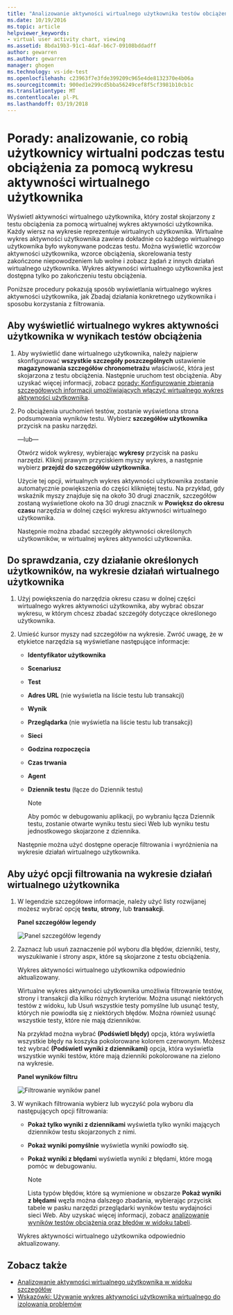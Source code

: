 ```yaml
---
title: "Analizowanie aktywności wirtualnego użytkownika testów obciążenia w programie Visual Studio | Dokumentacja firmy Microsoft"
ms.date: 10/19/2016
ms.topic: article
helpviewer_keywords:
- virtual user activity chart, viewing
ms.assetid: 8bda19b3-91c1-4daf-b6c7-09108bddadff
author: gewarren
ms.author: gewarren
manager: ghogen
ms.technology: vs-ide-test
ms.openlocfilehash: c23963f7e3fde399209c965e4de8132370e4b06a
ms.sourcegitcommit: 900ed1e299cd5bba56249cef8f5cf3981b10cb1c
ms.translationtype: MT
ms.contentlocale: pl-PL
ms.lasthandoff: 03/19/2018
---
```

# <a name="how-to-analyze-what-virtual-users-are-doing-during-a-load-test-using-the-virtual-user-activity-chart"></a>Porady: analizowanie, co robią użytkownicy wirtualni podczas testu obciążenia za pomocą wykresu aktywności wirtualnego użytkownika

Wyświetl aktywności wirtualnego użytkownika, który został skojarzony z testu obciążenia za pomocą wirtualnej wykres aktywności użytkownika. Każdy wiersz na wykresie reprezentuje wirtualnych użytkownika. Wirtualne wykres aktywności użytkownika zawiera dokładnie co każdego wirtualnego użytkownika było wykonywane podczas testu. Można wyświetlić wzorców aktywności użytkownika, wzorce obciążenia, skorelowania testy zakończone niepowodzeniem lub wolne i zobacz żądań z innych działań wirtualnego użytkownika. Wykres aktywności wirtualnego użytkownika jest dostępna tylko po zakończeniu testu obciążenia.

Poniższe procedury pokazują sposób wyświetlania wirtualnego wykres aktywności użytkownika, jak Zbadaj działania konkretnego użytkownika i sposobu korzystania z filtrowania.

## <a name="to-view-the-virtual-user-activity-chart-in-your-load-test-results"></a>Aby wyświetlić wirtualnego wykres aktywności użytkownika w wynikach testów obciążenia

1.  Aby wyświetlić dane wirtualnego użytkownika, należy najpierw skonfigurować **wszystkie szczegóły poszczególnych** ustawienie **magazynowania szczegółów chronometrażu** właściwość, która jest skojarzona z testu obciążenia. Następnie uruchom test obciążenia. Aby uzyskać więcej informacji, zobacz [porady: Konfigurowanie zbierania szczegółowych informacji umożliwiających włączyć wirtualnego wykres aktywności użytkownika](../test/how-to-configure-load-tests-to-collect-full-details.md).

2.  Po obciążenia uruchomień testów, zostanie wyświetlona strona podsumowania wyników testu. Wybierz **szczegółów użytkownika** przycisk na pasku narzędzi.

     —lub—

     Otwórz widok wykresy, wybierając **wykresy** przycisk na pasku narzędzi. Kliknij prawym przyciskiem myszy wykres, a następnie wybierz **przejdź do szczegółów użytkownika**.

     Użycie tej opcji, wirtualnych wykres aktywności użytkownika zostanie automatycznie powiększenia do części klikniętej testu. Na przykład, gdy wskaźnik myszy znajduje się na około 30 drugi znacznik, szczegółów zostaną wyświetlone około na 30 drugi znacznik w **Powiększ do okresu czasu** narzędzia w dolnej części wykresu aktywności wirtualnego użytkownika.

     Następnie można zbadać szczegóły aktywności określonych użytkowników, w wirtualnej wykres aktywności użytkownika.

## <a name="to-investigate-a-specific-users-activity-in-the-virtual-user-activity-chart"></a>Do sprawdzania, czy działanie określonych użytkowników, na wykresie działań wirtualnego użytkownika

1.  Użyj powiększenia do narzędzia okresu czasu w dolnej części wirtualnego wykres aktywności użytkownika, aby wybrać obszar wykresu, w którym chcesz zbadać szczegóły dotyczące określonego użytkownika.

2.  Umieść kursor myszy nad szczegółów na wykresie. Zwróć uwagę, że w etykietce narzędzia są wyświetlane następujące informacje:

    -   **Identyfikator użytkownika**

    -   **Scenariusz**

    -   **Test**

    -   **Adres URL** (nie wyświetla na liście testu lub transakcji)

    -   **Wynik**

    -   **Przeglądarka** (nie wyświetla na liście testu lub transakcji)

    -   **Sieci**

    -   **Godzina rozpoczęcia**

    -   **Czas trwania**

    -   **Agent**

    -   **Dziennik testu** (łącze do Dziennik testu)

        > [!NOTE]
        > Aby pomóc w debugowaniu aplikacji, po wybraniu łącza Dziennik testu, zostanie otwarte wyniku testu sieci Web lub wyniku testu jednostkowego skojarzone z dziennika.

     Następnie można użyć dostępne operacje filtrowania i wyróżnienia na wykresie działań wirtualnego użytkownika.

## <a name="to-use-filtering-options-in-the-virtual-user-activity-chart"></a>Aby użyć opcji filtrowania na wykresie działań wirtualnego użytkownika

1.  W legendzie szczegółowe informacje, należy użyć listy rozwijanej możesz wybrać opcję **testu**, **strony**, lub **transakcji**.

     **Panel szczegółów legendy**

     ![Panel szczegółów legendy](../test/media/ltest_detailslegend.png "LTest_DetailsLegend")

2.  Zaznacz lub usuń zaznaczenie pól wyboru dla błędów, dzienniki, testy, wyszukiwanie i strony aspx, które są skojarzone z testu obciążenia.

     Wykres aktywności wirtualnego użytkownika odpowiednio aktualizowany.

     Wirtualne wykres aktywności użytkownika umożliwia filtrowanie testów, strony i transakcji dla kilku różnych kryteriów. Można usunąć niektórych testów z widoku, lub Usuń wszystkie testy pomyślne lub usunąć testy, których nie powiodła się z niektórych błędów. Można również usunąć wszystkie testy, które nie mają dzienników.

     Na przykład można wybrać **(Podświetl błędy)** opcja, która wyświetla wszystkie błędy na koszyka pokolorowane kolorem czerwonym. Możesz też wybrać **(Podświetl wyniki z dziennikami)** opcja, która wyświetla wszystkie wyniki testów, które mają dzienniki pokolorowane na zielono na wykresie.

     **Panel wyników filtru**

     ![Filtrowanie wyników panel](../test/media/ltest_filterresults.png "LTest_FilterResults")

3.  W wynikach filtrowania wybierz lub wyczyść pola wyboru dla następujących opcji filtrowania:

    -   **Pokaż tylko wyniki z dziennikami** wyświetla tylko wyniki mających dzienników testu skojarzonych z nimi.

    -   **Pokaż wyniki pomyślnie** wyświetla wyniki powiodło się.

    -   **Pokaż wyniki z błędami** wyświetla wyniki z błędami, które mogą pomóc w debugowaniu.

        > [!NOTE]
        > Lista typów błędów, które są wymienione w obszarze **Pokaż wyniki z błędami** węzła można dalszego zbadania, wybierając przycisk tabele w pasku narzędzi przeglądarki wyników testu wydajności sieci Web. Aby uzyskać więcej informacji, zobacz [analizowanie wyników testów obciążenia oraz błędów w widoku tabeli](../test/analyze-load-test-results-and-errors-in-the-tables-view.md).

     Wykres aktywności wirtualnego użytkownika odpowiednio aktualizowany.

## <a name="see-also"></a>Zobacz także

- [Analizowanie aktywności wirtualnego użytkownika w widoku szczegółów](../test/analyze-load-test-virtual-user-activity-in-the-details-view.md)
- [Wskazówki: Używanie wykres aktywności użytkownika wirtualnego do izolowania problemów](../test/walkthrough-use-the-virtual-user-activity-chart-to-isolate-issues.md)